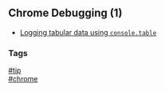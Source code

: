 ## Chrome Debugging (1)

- [Logging tabular data using `console.table`](logging-tabular-data.md)

### Tags
[#tip](../../tips.md)  
[#chrome](../chrome.md)